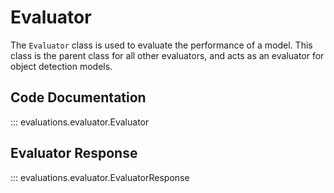 # Evaluator

The `Evaluator` class is used to evaluate the performance of a model. This class is the parent class for all other evaluators, and acts as an evaluator for object detection models.

## Code Documentation

::: evaluations.evaluator.Evaluator

## Evaluator Response

::: evaluations.evaluator.EvaluatorResponse